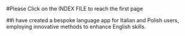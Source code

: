 #Please Click on the INDEX FILE to reach the first page

##i have created a bespoke language app for Italian and Polish users, employing innovative methods to enhance English
skills.
